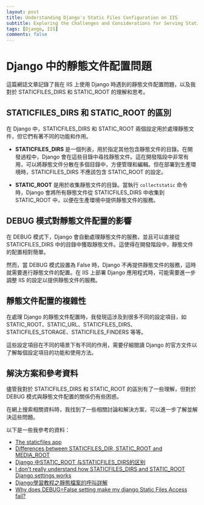 ```yaml
---
layout: post
title: Understanding Django's Static Files Configuration on IIS
subtitle: Exploring the Challenges and Considerations for Serving Static Files on IIS with Django
tags: [Django, IIS]
comments: false
---
```


# Django 中的靜態文件配置問題

這篇網誌文章記錄了我在 IIS 上使用 Django 時遇到的靜態文件配置問題，以及我對於 STATICFILES_DIRS 和 STATIC_ROOT 的理解和思考。

## STATICFILES_DIRS 和 STATIC_ROOT 的區別

在 Django 中，STATICFILES_DIRS 和 STATIC_ROOT 兩個設定用於處理靜態文件，但它們有著不同的功能和作用。

- **STATICFILES_DIRS** 是一個列表，用於指定其他包含靜態文件的目錄。在開發過程中，Django 會在這些目錄中尋找靜態文件。這在開發階段中非常有用，可以將靜態文件分散在多個目錄中，方便管理和編輯。但在部署到生產環境時，STATICFILES_DIRS 不應該包含 STATIC_ROOT 的設定。

- **STATIC_ROOT** 是用於收集靜態文件的目錄。當執行 `collectstatic` 命令時，Django 會將所有靜態文件從 STATICFILES_DIRS 中收集到 STATIC_ROOT 中，以便在生產環境中提供靜態文件的服務。

## DEBUG 模式對靜態文件配置的影響

在 DEBUG 模式下，Django 會自動處理靜態文件的服務，並且可以直接從 STATICFILES_DIRS 中的目錄中獲取靜態文件。這使得在開發階段中，靜態文件的配置相對簡單。

然而，當 DEBUG 模式設置為 False 時，Django 不再提供靜態文件的服務，這時就需要進行靜態文件的配置。在 IIS 上部署 Django 應用程式時，可能需要進一步調整 IIS 的設定以提供靜態文件的服務。

## 靜態文件配置的複雜性

在處理 Django 的靜態文件配置時，我發現這涉及到很多不同的設定項目，如 STATIC_ROOT、STATIC_URL、STATICFILES_DIRS、STATICFILES_STORAGE、STATICFILES_FINDERS 等等。

這些設定項目在不同的場景下有不同的作用，需要仔細閱讀 Django 的官方文件以了解每個設定項目的功能和使用方法。

## 解決方案和參考資料

儘管我對於 STATICFILES_DIRS 和 STATIC_ROOT 的區別有了一些理解，但對於 DEBUG 模式與靜態文件配置的關係仍有些困惑。

在網上搜索相關資料時，我找到了一些相關討論和解決方案，可以進一步了解並解決這些問題。

以下是一些我參考的資料：

- [The staticfiles app](https://docs.djangoproject.com/en/4.0/ref/contrib/staticfiles/)
- [Differences between STATICFILES_DIR, STATIC_ROOT and MEDIA_ROOT](https://stackoverflow.com/questions/24022558/differences-between-staticfiles-dir-static-root-and-media-root)
- [Django 中STATIC_ROOT 与STATICFILES_DIRS的区别](https://www.qikqiak.com/post/django-staticroot-staticfilesdirs-function/)
- [I don't really understand how STATICFILES_DIRS and STATIC_ROOT Django settings works](https://stackoverflow.com/questions/62348013/i-dont-really-understand-how-staticfiles-dirs-and-static-root-django-settings-w)
- [Django學習教程之靜態檔案的呼叫詳解](https://codertw.com/程式語言/356962/)
- [Why does DEBUG=False setting make my django Static Files Access fail?](https://stackoverflow.com/questions/5836674/why-does-debug-false-setting-make-my-django-static-files-access-fail)